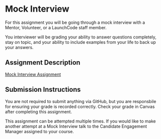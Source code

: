 # Mock Interview
For this assignment you will be going through a mock interview with a Mentor, Volunteer, or a LaunchCode staff member.

You interviewer will be grading your ability to answer questions completely, stay on topic, and your ability to include examples from your life to back up your answers.

## Assignment Description
[Mock Interview Assignment](https://education.launchcode.org/liftoff/assignments/mock-interview/)

## Submission Instructions
You are not required to submit anything via GitHub, but you are responsbile for ensuring your grade is recorded correctly. Check your grade in Canvas after completing this assignment.

This assignment can be attempted multiple times. If you would like to make another attempt at a Mock Interview talk to the Candidate Engagement Manager assigned to your course.